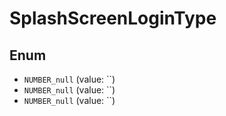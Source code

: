 # SplashScreenLoginType

## Enum

* `NUMBER_null` (value: ``)
* `NUMBER_null` (value: ``)
* `NUMBER_null` (value: ``)

